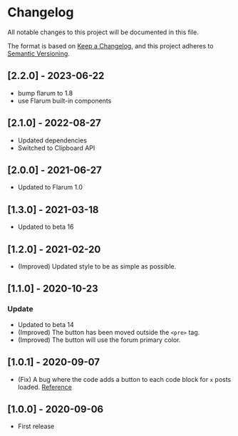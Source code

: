 # Changelog

All notable changes to this project will be documented in this file.

The format is based on [Keep a Changelog](https://keepachangelog.com/en/1.0.0/),
and this project adheres to [Semantic Versioning](https://semver.org/spec/v2.0.0.html).

## [2.2.0] - 2023-06-22

- bump flarum to 1.8
- use Flarum built-in components

## [2.1.0] - 2022-08-27

- Updated dependencies
- Switched to Clipboard API

## [2.0.0] - 2021-06-27

- Updated to Flarum 1.0

## [1.3.0] - 2021-03-18

- Updated to beta 16

## [1.2.0] - 2021-02-20

- (Improved) Updated style to be as simple as possible.

## [1.1.0] - 2020-10-23

### Update

- Updated to beta 14
- (Improved) The button has been moved outside the `<pre>` tag.
- (Improved) The button will use the forum primary color.

## [1.0.1] - 2020-09-07

- (Fix) A bug where the code adds a button to each code block for `x` posts loaded. [Reference](https://discuss.flarum.org/d/24852-copy-code-to-clipboard/3)

## [1.0.0] - 2020-09-06

- First release
